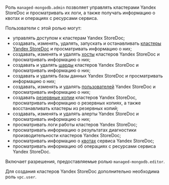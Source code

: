 Роль `managed-mongodb.admin` позволяет управлять кластерами Yandex StoreDoc и просматривать их логи, а также получать информацию о квотах и операциях с ресурсами сервиса.

Пользователи с этой ролью могут:
* управлять доступом к кластерам Yandex StoreDoc;
* создавать, изменять, удалять, запускать и останавливать [кластеры Yandex StoreDoc](../../storedoc/concepts/index.md) и просматривать информацию о них;
* создавать, изменять и удалять [хосты](../../storedoc/concepts/instance-types.md) кластеров Yandex StoreDoc и просматривать информацию о них;
* создавать и удалять [шарды](../../storedoc/concepts/sharding.md) кластеров Yandex StoreDoc и просматривать информацию о них;
* создавать и удалять базы данных Yandex StoreDoc и просматривать информацию о них;
* создавать, изменять и удалять [пользователей](../../storedoc/concepts/users-and-roles.md) Yandex StoreDoc и просматривать информацию о них;
* создавать [резервные копии](../../storedoc/concepts/backup.md) кластеров Yandex StoreDoc, просматривать информацию о резервных копиях, а также восстанавливать кластеры из резервных копий;
* создавать, изменять и удалять алерты Yandex StoreDoc и просматривать информацию о них;
* просматривать логи работы кластеров Yandex StoreDoc;
* просматривать информацию о результатах диагностики производительности кластеров Yandex StoreDoc;
* просматривать информацию о [квотах](../../storedoc/concepts/limits.md#mmg-quotas) сервиса Yandex StoreDoc;
* просматривать информацию об операциях с ресурсами сервиса Yandex StoreDoc.

Включает разрешения, предоставляемые ролью `managed-mongodb.editor`.

Для создания кластеров Yandex StoreDoc дополнительно необходима роль `vpc.user`.